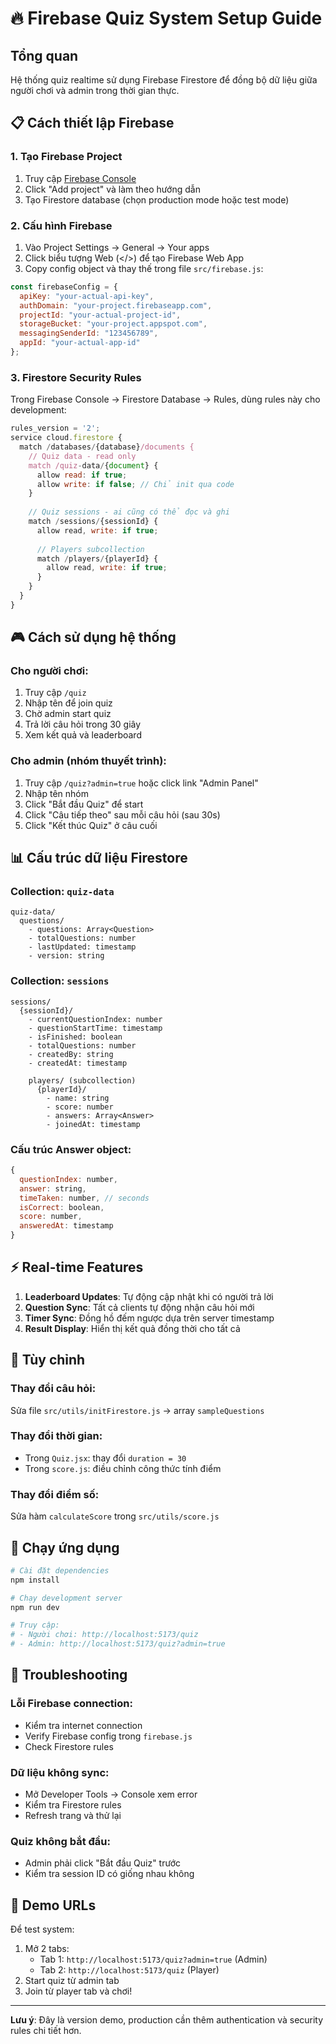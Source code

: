 # 🔥 Firebase Quiz System Setup Guide

## Tổng quan
Hệ thống quiz realtime sử dụng Firebase Firestore để đồng bộ dữ liệu giữa người chơi và admin trong thời gian thực.

## 📋 Cách thiết lập Firebase

### 1. Tạo Firebase Project
1. Truy cập [Firebase Console](https://console.firebase.google.com/)
2. Click "Add project" và làm theo hướng dẫn
3. Tạo Firestore database (chọn production mode hoặc test mode)

### 2. Cấu hình Firebase
1. Vào Project Settings → General → Your apps
2. Click biểu tượng Web (</>) để tạo Firebase Web App
3. Copy config object và thay thế trong file `src/firebase.js`:

```javascript
const firebaseConfig = {
  apiKey: "your-actual-api-key",
  authDomain: "your-project.firebaseapp.com",
  projectId: "your-actual-project-id",
  storageBucket: "your-project.appspot.com",
  messagingSenderId: "123456789",
  appId: "your-actual-app-id"
};
```

### 3. Firestore Security Rules
Trong Firebase Console → Firestore Database → Rules, dùng rules này cho development:

```javascript
rules_version = '2';
service cloud.firestore {
  match /databases/{database}/documents {
    // Quiz data - read only
    match /quiz-data/{document} {
      allow read: if true;
      allow write: if false; // Chỉ init qua code
    }
    
    // Quiz sessions - ai cũng có thể đọc và ghi
    match /sessions/{sessionId} {
      allow read, write: if true;
      
      // Players subcollection
      match /players/{playerId} {
        allow read, write: if true;
      }
    }
  }
}
```

## 🎮 Cách sử dụng hệ thống

### Cho người chơi:
1. Truy cập `/quiz` 
2. Nhập tên để join quiz
3. Chờ admin start quiz
4. Trả lời câu hỏi trong 30 giây
5. Xem kết quả và leaderboard

### Cho admin (nhóm thuyết trình):
1. Truy cập `/quiz?admin=true` hoặc click link "Admin Panel" 
2. Nhập tên nhóm
3. Click "Bắt đầu Quiz" để start
4. Click "Câu tiếp theo" sau mỗi câu hỏi (sau 30s)
5. Click "Kết thúc Quiz" ở câu cuối

## 📊 Cấu trúc dữ liệu Firestore

### Collection: `quiz-data`
```
quiz-data/
  questions/
    - questions: Array<Question>
    - totalQuestions: number
    - lastUpdated: timestamp
    - version: string
```

### Collection: `sessions`
```
sessions/
  {sessionId}/
    - currentQuestionIndex: number
    - questionStartTime: timestamp  
    - isFinished: boolean
    - totalQuestions: number
    - createdBy: string
    - createdAt: timestamp
    
    players/ (subcollection)
      {playerId}/
        - name: string
        - score: number
        - answers: Array<Answer>
        - joinedAt: timestamp
```

### Cấu trúc Answer object:
```javascript
{
  questionIndex: number,
  answer: string,
  timeTaken: number, // seconds
  isCorrect: boolean,
  score: number,
  answeredAt: timestamp
}
```

## ⚡ Real-time Features

1. **Leaderboard Updates**: Tự động cập nhật khi có người trả lời
2. **Question Sync**: Tất cả clients tự động nhận câu hỏi mới
3. **Timer Sync**: Đồng hồ đếm ngược dựa trên server timestamp
4. **Result Display**: Hiển thị kết quả đồng thời cho tất cả

## 🔧 Tùy chỉnh

### Thay đổi câu hỏi:
Sửa file `src/utils/initFirestore.js` → array `sampleQuestions`

### Thay đổi thời gian:
- Trong `Quiz.jsx`: thay đổi `duration = 30` 
- Trong `score.js`: điều chỉnh công thức tính điểm

### Thay đổi điểm số:
Sửa hàm `calculateScore` trong `src/utils/score.js`

## 🚀 Chạy ứng dụng

```bash
# Cài đặt dependencies
npm install

# Chạy development server
npm run dev

# Truy cập:
# - Người chơi: http://localhost:5173/quiz
# - Admin: http://localhost:5173/quiz?admin=true
```

## 🐛 Troubleshooting

### Lỗi Firebase connection:
- Kiểm tra internet connection
- Verify Firebase config trong `firebase.js`
- Check Firestore rules

### Dữ liệu không sync:
- Mở Developer Tools → Console xem error
- Kiểm tra Firestore rules
- Refresh trang và thử lại

### Quiz không bắt đầu:
- Admin phải click "Bắt đầu Quiz" trước
- Kiểm tra session ID có giống nhau không

## 📱 Demo URLs

Để test system:
1. Mở 2 tabs:
   - Tab 1: `http://localhost:5173/quiz?admin=true` (Admin)
   - Tab 2: `http://localhost:5173/quiz` (Player)
2. Start quiz từ admin tab
3. Join từ player tab và chơi!

---

**Lưu ý**: Đây là version demo, production cần thêm authentication và security rules chi tiết hơn.